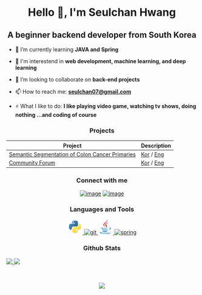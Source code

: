 <h1 align="center">Hello 👋, I'm Seulchan Hwang </h1>
<h2 align="center">A beginner backend developer from South Korea</h2>

- 🌱 I’m currently learning **JAVA and Spring**

- 🧠 I'm interestend in **web development, machine learning, and deep learning**

- 👯 I’m looking to collaborate on **back-end projects**

- 📫 How to reach me: **seulchan07@gmail.com**

- ⚡ What I like to do: **I like playing video game, watching tv shows, doing nothing ...and coding of course**


<h3 align="center">Projects</h3>
<div align="center">

| Project | Description |
| --- | --- |
| [Semantic Segmentation of Colon Cancer Primaries](https://github.com/seulchan/DLD1) | [Kor](https://growing-everyday-chan.notion.site/b982b8f508d44647a9985ad78449177d) / [Eng](https://growing-everyday-chan.notion.site/Semantic-Segmentation-of-Colon-Cancer-Primaries-64dab15e94944dccb43cd308befff92e)|
| [Community Forum](https://github.com/seulchan/community_forum_toy_project) | [Kor](https://growing-everyday-chan.notion.site/92db8bc429a8466385e6c5ae755f0404) / [Eng](https://growing-everyday-chan.notion.site/Community-Forum-bd14901d2d7a41eba445fcac3532dff9)|
  
</div>
<h3 align="center">Connect with me</h3>
<div align="center">

[![image](https://img.shields.io/badge/Gmail-D14836?style=for-the-badge&logo=gmail&logoColor=white)](mailto:seulchan07@gmail.com)
[![image](https://img.shields.io/badge/Tistory-09B3AF?style=for-the-badge&logo=tistory&logoColor=white)](https://hogwarts-cs.tistory.com)

</div>

<h3 align="center">Languages and Tools</h3>

<p align="center"> 
  <a href="https://www.python.org" target="_blank"> 
    <img src="https://raw.githubusercontent.com/devicons/devicon/master/icons/python/python-original.svg" alt="python" width="40" height="40"/> 
  </a>  
  <a href="https://git-scm.com/" target="_blank"> 
    <img src="https://www.vectorlogo.zone/logos/git-scm/git-scm-icon.svg" alt="git" width="40" height="40"/> 
  </a>  
  <a href="https://www.java.com/" target="_blank"> 
    <img src="https://raw.githubusercontent.com/devicons/devicon/master/icons/java/java-original.svg" alt="linux" width="40" height="40"/> 
  </a> 
  <a href="https://spring.io/" target="_blank">
    <img src="https://img.shields.io/badge/spring-%236DB33F.svg?style=for-the-badge&logo=spring&logoColor=white" alt="spring" width="80" height="40"/> 
  </a>
</p>

<h3 align="center">Github Stats</h3>
<p align="left">
  <a href="https://seulchan.github.io">
  <img width="49.5%" src="https://github-readme-stats.vercel.app/api?username=seulchan&show_icons=true&theme=gruvbox&hide_border=true" />
    <img width="49.5%" src="https://github-readme-streak-stats.herokuapp.com/?user=seulchan&theme=gruvbox&hide_border=true" />
  </a>
</p>
<br>


<p align="center">
 <a href="https://hits.seeyoufarm.com"><img src="https://hits.seeyoufarm.com/api/count/incr/badge.svg?url=https%3A%2F%2Fgithub.com%2Fseulchan%2Fseulchan&count_bg=%2379C83D&title_bg=%23555555&icon=&icon_color=%23E7E7E7&title=hits&edge_flat=false"/></a>
</p>   
